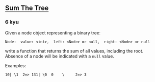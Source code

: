 <h2><a href=https://www.codewars.com/kata/5800580f8f7ddaea13000025/train/javascript target="_blank">Sum The Tree</a></h2><h3>6 kyu</h3><p>Given a node object representing a binary tree:</p><pre><code class="language-javascript"><span class="cm-variable">Node</span>:  <span class="cm-variable">value</span>: <span class="cm-operator">&lt;</span><span class="cm-variable">int</span><span class="cm-operator">&gt;</span>,  <span class="cm-variable">left</span>: <span class="cm-operator">&lt;</span><span class="cm-variable">Node</span><span class="cm-operator">&gt;</span> <span class="cm-variable">or</span> <span class="cm-atom">null</span>,  <span class="cm-variable">right</span>: <span class="cm-operator">&lt;</span><span class="cm-variable">Node</span><span class="cm-operator">&gt;</span> <span class="cm-variable">or</span> <span class="cm-atom">null</span></code></pre><pre style="display: none;"><code class="language-c"><span class="cm-variable">Node</span>:  <span class="cm-variable">value</span>: <span class="cm-operator">&lt;</span><span class="cm-type">int</span><span class="cm-operator">&gt;</span>,  <span class="cm-variable">left</span>: <span class="cm-operator">&lt;</span><span class="cm-variable">Node</span><span class="cm-operator">&gt;</span> <span class="cm-variable">or</span> <span class="cm-variable">null</span>,  <span class="cm-variable">right</span>: <span class="cm-operator">&lt;</span><span class="cm-variable">Node</span><span class="cm-operator">&gt;</span> <span class="cm-variable">or</span> <span class="cm-variable">null</span></code></pre><pre style="display: none;"><code class="language-cpp"><span class="cm-keyword">struct</span> <span class="cm-def">node</span>{  <span class="cm-type">int</span> <span class="cm-variable">value</span>;  <span class="cm-variable">node</span><span class="cm-operator">*</span> <span class="cm-variable">left</span>;  <span class="cm-variable">node</span><span class="cm-operator">*</span> <span class="cm-variable">right</span>;}</code></pre><pre style="display: none;"><code class="language-csharp"><span class="cm-keyword">public</span> <span class="cm-keyword">class</span> <span class="cm-def">Node</span>{      <span class="cm-keyword">public</span> <span class="cm-type">int</span> <span class="cm-variable">Value</span>;      <span class="cm-keyword">public</span> <span class="cm-variable">Node</span> <span class="cm-variable">Left</span>;      <span class="cm-keyword">public</span> <span class="cm-variable">Node</span> <span class="cm-variable">Right</span>;        <span class="cm-keyword">public</span> <span class="cm-variable">Node</span>(<span class="cm-type">int</span> <span class="cm-keyword">value</span>, <span class="cm-variable">Node</span> <span class="cm-variable">left</span> <span class="cm-operator">=</span> <span class="cm-atom">null</span>, <span class="cm-variable">Node</span> <span class="cm-variable">right</span> <span class="cm-operator">=</span> <span class="cm-atom">null</span>)    {      <span class="cm-variable">Value</span> <span class="cm-operator">=</span> <span class="cm-keyword">value</span>;      <span class="cm-variable">Left</span> <span class="cm-operator">=</span> <span class="cm-variable">left</span>;      <span class="cm-variable">Right</span> <span class="cm-operator">=</span> <span class="cm-variable">right</span>;    }}  </code></pre><p>write a function that returns the sum of all values, including the root. Absence of a node will be indicated with a <code>null</code> value.</p><p>Examples:</p><pre><code>10| \1  2=&gt; 131| \0  0    \     2=&gt; 3</code></pre>